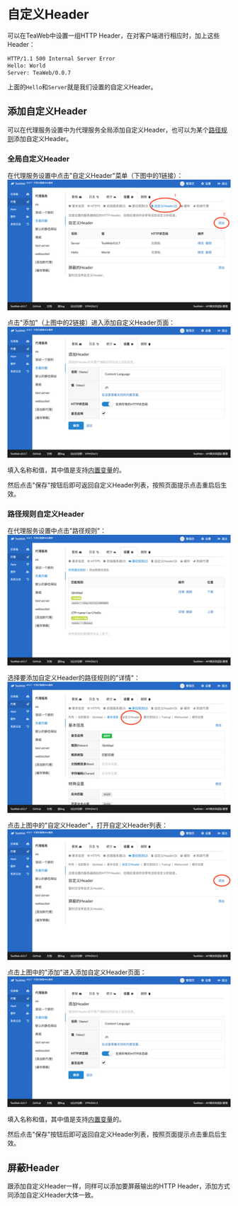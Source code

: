 # 自定义Header
可以在TeaWeb中设置一组HTTP Header，在对客户端进行相应时，加上这些Header：
~~~http
HTTP/1.1 500 Internal Server Error
Hello: World
Server: TeaWeb/0.0.7
~~~
上面的`Hello`和`Server`就是我们设置的自定义Header。

## 添加自定义Header
可以在代理服务设置中为代理服务全局添加自定义Header，也可以为某个[路径规则](Location.md)添加自定义Header。

### 全局自定义Header
在代理服务设置中点击"自定义Header"菜单（下图中的1链接）：
![header.png](header.png)

点击"添加"（上图中的2链接）进入添加自定义Header页面：
![header2.png](header2.png)

填入名称和值，其中值是支持[内置变量](Variables.md)的。

然后点击"保存"按钮后即可返回自定义Header列表，按照页面提示点击重启后生效。

### 路径规则自定义Header
在代理服务设置中点击"路径规则"：
![header3.png](header3.png)

选择要添加自定义Header的路径规则的"详情"：
![header4.png](header4.png)

点击上图中的"自定义Header"，打开自定义Header列表：
![header5.png](header5.png)

点击上图中的"添加"进入添加自定义Header页面：
![header6.png](header6.png)

填入名称和值，其中值是支持[内置变量](Variables.md)的。

然后点击"保存"按钮后即可返回自定义Header列表，按照页面提示点击重启后生效。

## 屏蔽Header
跟添加自定义Header一样，同样可以添加要屏蔽输出的HTTP Header，添加方式同添加自定义Header大体一致。